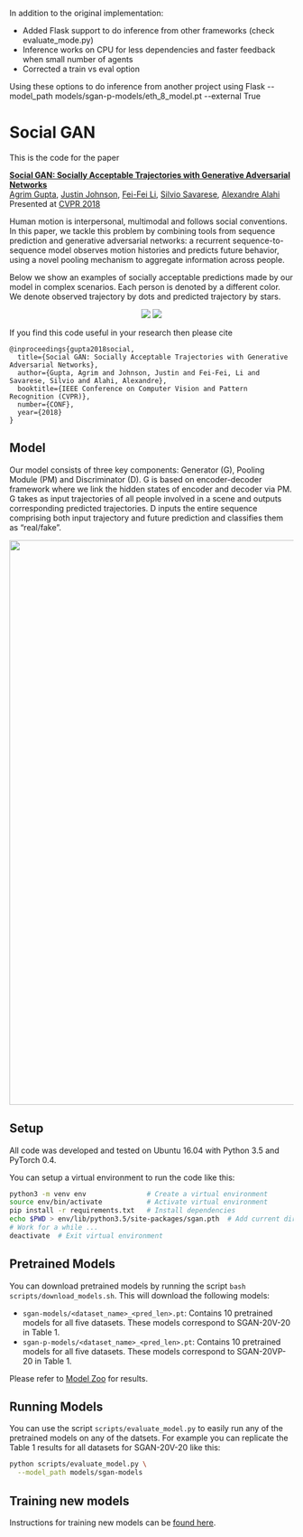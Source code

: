 In addition to the original implementation:
- Added Flask support to do inference from other frameworks (check evaluate_mode.py)
- Inference works on CPU for less dependencies and faster feedback when small number of agents
 - Corrected a train vs eval option
 
Using these options to do inference from another project using Flask
--model_path models/sgan-p-models/eth_8_model.pt --external True

# Social GAN

This is the code for the paper

**<a href="https://arxiv.org/abs/1803.10892">Social GAN: Socially Acceptable Trajectories with Generative Adversarial Networks</a>**
<br>
<a href="http://web.stanford.edu/~agrim/">Agrim Gupta</a>,
<a href="http://cs.stanford.edu/people/jcjohns/">Justin Johnson</a>,
<a href="http://vision.stanford.edu/feifeili/">Fei-Fei Li</a>,
<a href="http://cvgl.stanford.edu/silvio/">Silvio Savarese</a>,
<a href="http://web.stanford.edu/~alahi/">Alexandre Alahi</a>
<br>
Presented at [CVPR 2018](http://cvpr2018.thecvf.com/)

Human motion is interpersonal, multimodal and follows social conventions. In this paper, we tackle this problem by combining tools from sequence prediction and generative adversarial networks: a recurrent sequence-to-sequence model observes motion histories and predicts future behavior, using a novel pooling mechanism to aggregate information across
people.

Below we show an examples of socially acceptable predictions made by our model in complex scenarios. Each person is denoted by a different color. We denote observed trajectory by dots and predicted trajectory by stars.
<div align='center'>
<img src="images/2.gif"></img>
<img src="images/3.gif"></img>
</div>

If you find this code useful in your research then please cite
```
@inproceedings{gupta2018social,
  title={Social GAN: Socially Acceptable Trajectories with Generative Adversarial Networks},
  author={Gupta, Agrim and Johnson, Justin and Fei-Fei, Li and Savarese, Silvio and Alahi, Alexandre},
  booktitle={IEEE Conference on Computer Vision and Pattern Recognition (CVPR)},
  number={CONF},
  year={2018}
}
```

## Model
Our model consists of three key components: Generator (G), Pooling Module (PM) and Discriminator (D). G is based on encoder-decoder framework where we link the hidden states of encoder and decoder via PM. G takes as input trajectories of all people involved in a scene and outputs corresponding predicted trajectories. D inputs the entire sequence comprising both input trajectory and future prediction and classifies them as “real/fake”.

<div align='center'>
  <img src='images/model.png' width='1000px'>
</div>

## Setup
All code was developed and tested on Ubuntu 16.04 with Python 3.5 and PyTorch 0.4.

You can setup a virtual environment to run the code like this:

```bash
python3 -m venv env               # Create a virtual environment
source env/bin/activate           # Activate virtual environment
pip install -r requirements.txt   # Install dependencies
echo $PWD > env/lib/python3.5/site-packages/sgan.pth  # Add current directory to python path
# Work for a while ...
deactivate  # Exit virtual environment
```

## Pretrained Models
You can download pretrained models by running the script `bash scripts/download_models.sh`. This will download the following models:

- `sgan-models/<dataset_name>_<pred_len>.pt`: Contains 10 pretrained models for all five datasets. These models correspond to SGAN-20V-20 in Table 1.
- `sgan-p-models/<dataset_name>_<pred_len>.pt`: Contains 10 pretrained models for all five datasets. These models correspond to SGAN-20VP-20 in Table 1.

Please refer to [Model Zoo](MODEL_ZOO.md) for results.

## Running Models
You can use the script `scripts/evaluate_model.py` to easily run any of the pretrained models on any of the datsets. For example you can replicate the Table 1 results for all datasets for SGAN-20V-20 like this:

```bash
python scripts/evaluate_model.py \
  --model_path models/sgan-models
```

## Training new models
Instructions for training new models can be [found here](TRAINING.md).
